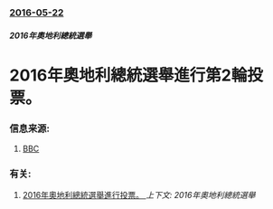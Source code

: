 ### [2016-05-22](/news/2016/05/22/index.md)

##### 2016年奧地利總統選舉
# 2016年奧地利總統選舉進行第2輪投票。 




### 信息来源:

1. [BBC](http://www.bbc.co.uk/news/world-europe-36351359)

### 有关:

1. [2016年奧地利總統選舉進行投票。 ](/news/2016/04/24/2016年奧地利總統選舉進行投票.md) _上下文: 2016年奧地利總統選舉_
